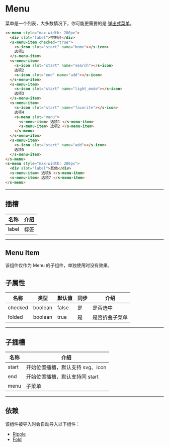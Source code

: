 # Menu

菜单是一个列表，大多数情况下，你可能更需要的是 [弹出式菜单](./popup-menu)。

```html preview
<s-menu style="max-width: 280px">
  <div slot="label">控制台</div>
  <s-menu-item checked="true">
    <s-icon slot="start" name="home"></s-icon>
    选项1
  </s-menu-item>
  <s-menu-item>
    <s-icon slot="start" name="search"></s-icon>
    选项2
    <s-icon slot="end" name="add"></s-icon>
  </s-menu-item>
  <s-menu-item>
    <s-icon slot="start" name="light_mode"></s-icon>
    选项3
  </s-menu-item>
  <s-menu-item>
    <s-icon slot="start" name="favorite"></s-icon>
    选项4
    <s-menu slot="menu">
      <s-menu-item> 选项1 </s-menu-item>
      <s-menu-item> 选项2 </s-menu-item>
    </s-menu>
  </s-menu-item>
  <s-menu-item>
    <s-icon slot="start" name="add"></s-icon>
    选项5
  </s-menu-item>
</s-menu>
<s-menu style="max-width: 280px">
  <div slot="label">其他</div>
  <s-menu-item> 选项6 </s-menu-item>
  <s-menu-item> 选项7 </s-menu-item>
</s-menu>
```

---


## 插槽

| 名称  | 介绍   |
| ----- | ----- |
| label | 标签  |

---

## Menu Item

该组件仅作为 Menu 的子组件，单独使用时没有效果。

## 子属性

| 名称    | 类型     | 默认值 | 同步 | 介绍         |
| ------- | ------- | ------ | --- | ------------ |
| checked | boolean | false  | 是  | 是否选中      |
| folded  | boolean | true   | 是  | 是否折叠子菜单 |

---

## 子插槽

| 名称   | 介绍                            |
| ------ | ------------------------------- |
| start  | 开始位置插槽，默认支持 svg、icon |
| end    | 开始位置插槽，默认支持同 start   |
| menu   | 子菜单                         |

---

## 依赖

该组件被导入时会自动导入以下组件：

- [Ripple](./ripple)
- [Fold](./fold)
